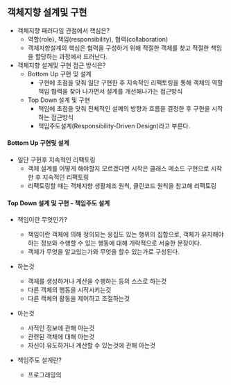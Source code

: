 ## 객체지향 설계및 구현
- 객체지향 패러다임 관점에서 핵심은?
    - 역할(role), 책임(responsibility), 협력(collaboration)
    - 객체지향설계의 핵심은 협력을 구성하기 위해 적절한 객체를 찾고 적절한 책임을 할당하는 과정에서 드러난다.
- 객체지향 설계및 구현 접근 방식은?
    - Bottom Up 구현 및 설계
        - 구현에 초점을 맞춰 일단 구현한 후 지속적인 리팩토링을 통해 객체의 역할 책임 협력을 찾아
        나가면서 설계를 개선해나가는 접근방식
    - Top Down 설계 및 구현
        - 책임에 초점을 맞춰 전체적인 설꼐의 방향과 흐름을 결정한 후 구현을 시작하는 접근방식
        - 책임주도설계(Responsibility-Driven Design)라고 부른다.
        
        
#### Bottom Up 구현및 설계
- 일단 구현후 지속적인 리팩토링
    - 객체 설계를 어떻게 해야할지 모르겠다면 시작은 클래스 메소드 구현으로 시작한 후 지속적인 리팩토링
    - 리팩토링할 때는 객체지향 생활체조 원칙, 클린코드 원칙을 참고해 리팩토링
#### Top Down 설계 및 구현 - 책임주도 설계
- 책임이란 무엇인가?
    - 책임이란 객체에 의해 정의되는 응집도 있는 행위의 집합으로,
    객체가 유지해야하는 정보와 수행할 수 있는 행동에 대해 개략적으로 서술한 문장이다.
    - 객체가 무엇을 알고있는가와 무엇을 할수 있는가로 구성된다.

- 하는것
    - 객체를 생성하거나 계산을 수행하는 등의 스스로 하는것
    - 다른 객체의 행동을 시작시키는것
    - 다른 캑체의 활동을 제어하고 조절하는것
- 아는것
    - 사적인 정보에 관해 아는것
    - 관련된 객체에 대해 아는것
    - 자신이 유도하거나 계산할 수 있는것에 관해 아는것

- 책임주도 설계란?
    - 프로그래밍의
    
   